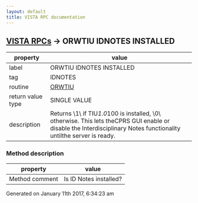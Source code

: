 ```yaml
---
layout: default
title: VISTA RPC documentation
---
```




## [VISTA RPCs](TableOfContent.md) &#8594; ORWTIU IDNOTES INSTALLED 

 property | value 
--- | --- 
 label | ORWTIU IDNOTES INSTALLED
 tag | IDNOTES
 routine | [ORWTIU](http://code.osehra.org/dox/Routine_ORWTIU_source.html)
 return value type | SINGLE VALUE
 description | Returns \1\ if TIU*1.0*100 is installed, \0\ otherwise.  This lets theCPRS GUI enable or disable the Interdisciplinary Notes functionality untilthe server is ready.


### Method description

 property | value 
--- | --- 
 Method comment | Is ID Notes installed?




Generated on January 11th 2017, 6:34:23 am